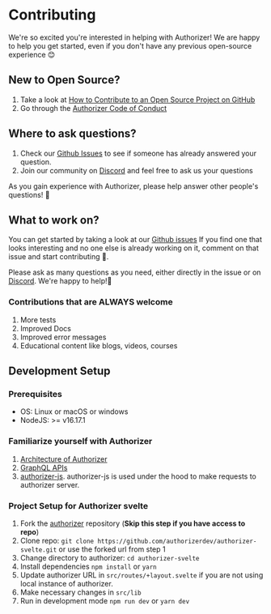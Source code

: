 # Contributing

We're so excited you're interested in helping with Authorizer! We are happy to help you get started, even if you don't have any previous open-source experience :blush:

## New to Open Source?

1. Take a look at [How to Contribute to an Open Source Project on GitHub](https://egghead.io/courses/how-to-contribute-to-an-open-source-project-on-github)
2. Go through the [Authorizer Code of Conduct](https://github.com/authorizerdev/authorizer-svelete/blob/main/.github/CODE_OF_CONDUCT.md)

## Where to ask questions?

1. Check our [Github Issues](https://github.com/authorizerdev/authorizer/issues) to see if someone has already answered your question.
2. Join our community on [Discord](https://discord.gg/Zv2D5h6kkK) and feel free to ask us your questions

As you gain experience with Authorizer, please help answer other people's questions! :pray:

## What to work on?

You can get started by taking a look at our [Github issues](https://github.com/authorizerdev/authorizer-svelte/issues)
If you find one that looks interesting and no one else is already working on it, comment on that issue and start contributing 🙂.

Please ask as many questions as you need, either directly in the issue or on [Discord](https://discord.gg/Zv2D5h6kkK). We're happy to help!:raised_hands:

### Contributions that are ALWAYS welcome

1. More tests
2. Improved Docs
3. Improved error messages
4. Educational content like blogs, videos, courses

## Development Setup

### Prerequisites

- OS: Linux or macOS or windows
- NodeJS: >= v16.17.1

### Familiarize yourself with Authorizer

1. [Architecture of Authorizer](http://docs.authorizer.dev/)
2. [GraphQL APIs](https://docs.authorizer.dev/core/graphql-api/)
3. [authorizer-js](https://docs.authorizer.dev/authorizer-js). authorizer-js is used under the hood to make requests to authorizer server.

### Project Setup for Authorizer svelte

1. Fork the [authorizer](https://github.com/authorizerdev/authorizer-svelte) repository (**Skip this step if you have access to repo**)
2. Clone repo: `git clone https://github.com/authorizerdev/authorizer-svelte.git` or use the forked url from step 1
3. Change directory to authorizer: `cd authorizer-svelte`
4. Install dependencies `npm install` or `yarn`
5. Update authorizer URL in `src/routes/+layout.svelte` if you are not using local instance of authorizer.
6. Make necessary changes in `src/lib`
7. Run in development mode `npm run dev` or `yarn dev`
